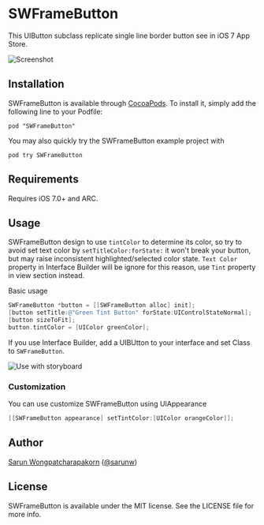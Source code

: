 # SWFrameButton

This UIButton subclass replicate single line border button see in iOS 7 App Store.

![Screenshot](/Documentation/Images/demo.gif)

## Installation

SWFrameButton is available through [CocoaPods](http://cocoapods.org). To install
it, simply add the following line to your Podfile:

    pod "SWFrameButton"

You may also quickly try the SWFrameButton example project with

    pod try SWFrameButton

## Requirements

Requires iOS 7.0+ and ARC.

## Usage

SWFrameButton design to use `tintColor` to determine its color, so try to avoid set text color by `setTitleColor:forState:` it won't break your button, but may raise inconsistent highlighted/selected color state. `Text Color` property in Interface Builder will be ignore for this reason, use `Tint` property in view section instead.

Basic usage
```objective-c
SWFrameButton *button = [[SWFrameButton alloc] init];
[button setTitle:@"Green Tint Button" forState:UIControlStateNormal];
[button sizeToFit];
button.tintColor = [UIColor greenColor];
```

If you use Interface Builder, add a UIBUtton to your interface and set Class to `SWFrameButton`.

![Use with storyboard](/Documentation/Images/use-with-storyboard.png)

### Customization
You can use customize SWFrameButton using UIAppearance
```objective-c
[[SWFrameButton appearance] setTintColor:[UIColor orangeColor]];
```

## Author

[Sarun Wongpatcharapakorn](https://github.com/sarunw) ([@sarunw](https://twitter.com/sarunw))

## License

SWFrameButton is available under the MIT license. See the LICENSE file for more info.
